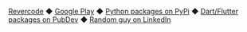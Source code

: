 [Revercode](https://revercode.com/) ◆ [Google Play](https://play.google.com/store/apps/developer?id=Werhal+%7C+Quiz+%26+Trivia+Games) ◆ [Python packages on PyPi](https://pypi.org/user/rtmigo/) ◆ [Dart/Flutter packages on PubDev](https://pub.dev/publishers/revercode.com/packages) ◆ [Random guy on LinkedIn](https://www.linkedin.com/in/artg/)

